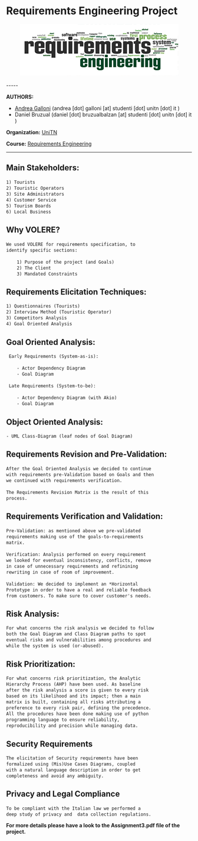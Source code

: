 # Requirements Engineering Project

<p align="center">
  <img src="RE.png">
</p>
-----


**AUTHORS:**

+ [Andrea Galloni](http://www.andreagalloni.eu) (andrea [dot] galloni [at] studenti [dot] unitn [dot] it )
+ Daniel Bruzual (daniel [dot] bruzualbalzan [at] studenti [dot] unitn [dot] it )

**Organization:** [UniTN](http://www.unitn.it/en)

**Course:** [Requirements Engineering](http://disi.unitn.it/~jm/re/)


-----

## Main Stakeholders:

	1) Tourists
	2) Touristic Operators
	3) Site Administrators
	4) Customer Service
	5) Tourism Boards
	6) Local Business

## Why VOLERE?

	We used VOLERE for requirements specification, to
	identify specific sections:

		1) Purpose of the project (and Goals)
		2) The Client
		3) Mandated Constraints


## Requirements Elicitation Techniques:

	1) Questionnaires (Tourists)
	2) Interview Method (Touristic Operator)
	3) Competitors Analysis
	4) Goal Oriented Analysis


## Goal Oriented Analysis:

	 Early Requirements (System-as-is):

		- Actor Dependency Diagram
		- Goal Diagram

	 Late Requirements (System-to-be):

		- Actor Dependency Diagram (with Akio)
		- Goal Diagram


## Object Oriented Analysis:

	- UML Class-Diagram (leaf nodes of Goal Diagram)


## Requirements Revision and Pre-Validation:

	After the Goal Oriented Analysis we decided to continue
	with requirements pre-Validation based on Goals and then
	we continued with requirements verification.

	The Requirements Revision Matrix is the result of this
	process.


## Requirements Verification and Validation:

	Pre-Validation: as mentioned above we pre-validated
	requirements making use of the goals-to-requirements
	matrix.

	Verification: Analysis performed on every requirement
	we looked for eventual inconsistency, conflicts, remove
	in case of unnecessary requirements and refinining
	rewriting in case of room of improvement.

	Validation: We decided to implement an *Horizontal
	Prototype in order to have a real and reliable feedback
	from customers. To make sure to cover customer's needs.

## Risk Analysis:

	For what concerns the risk analysis we decided to follow
	both the Goal Diagram and Class Diagram paths to spot
	eventual risks and vulnerabilities among procedures and
	while the system is used (or-abused).


## Risk Prioritization:

	For what concerns risk prioritization, the ​Analytic
	Hierarchy Process (​AHP​) have been used. As baseline
	after the risk analysis a score is given to every risk
	based on its ​likelihood and its impact; then a main
	matrix is built, containing all risks attributing a
	preference to every risk pair, defining the precedence.
	All the procedures have been done making use of python
	programming language to ensure reliability,
	reproducibility and precision while managing data.


## Security Requirements

	The elicitation of Security requirements have been
	formalized using (Mis)Use Cases Diagrams, coupled
	with a natural language description in order to get
	completeness and avoid any ambiguity.


## Privacy and Legal Compliance

	To be compliant with the Italian law we performed a
	deep study of privacy and  data collection regulations.

**For more details please have a look to the Assignment3.pdf file of the project.**
